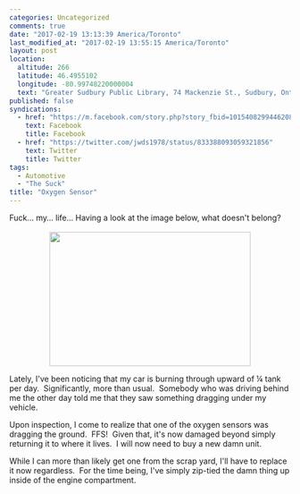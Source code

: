 ```yaml
---
categories: Uncategorized
comments: true
date: "2017-02-19 13:13:39 America/Toronto"
last_modified_at: "2017-02-19 13:55:15 America/Toronto"
layout: post
location:
  altitude: 266
  latitude: 46.4955102
  longitude: -80.99748220000004
  text: "Greater Sudbury Public Library, 74 Mackenzie St., Sudbury, Ontario, P3C 4X8, Canada"
published: false
syndications:
  - href: "https://m.facebook.com/story.php?story_fbid=10154082994462084&id=719142083"
    text: Facebook
    title: Facebook
  - href: "https://twitter.com/jwds1978/status/833388093059321856"
    text: Twitter
    title: Twitter
tags:
  - Automotive
  - "The Suck"
title: "Oxygen Sensor"
---
```


Fuck&hellip; my&hellip; life&hellip; Having a look at the image below, what doesn't belong?<br />
<br />
<a href="{{ site.uri.assets }}/blog/2017/02/19/oxygen-sensor/2017-02-19_11-59-29_03-02.jpeg" target="_blank" title="">
  <img alt="" height="240" src="{{ site.uri.assets }}/blog/2017/02/19/oxygen-sensor/2017-02-19_11-59-29_360x240.jpg" style="border: 0px; display: block; margin-left: auto; margin-right: auto;" width="360" />
</a>

Lately, I've been noticing that my car is burning through upward of &frac14; tank per day.&nbsp; Significantly, more than usual.&nbsp; Somebody who was
driving behind me the other day told me that they saw something dragging under my vehicle.

Upon inspection, I come to realize that one of the oxygen sensors was dragging the ground.&nbsp; FFS!&nbsp; Given that, it's now damaged beyond simply
returning it to where it lives.&nbsp; I will now need to buy a new damn unit.

While I can more than likely get one from the scrap yard, I'll have to replace it now regardless.&nbsp; For the time being, I've simply zip-tied the damn
thing up inside of the engine compartment.
